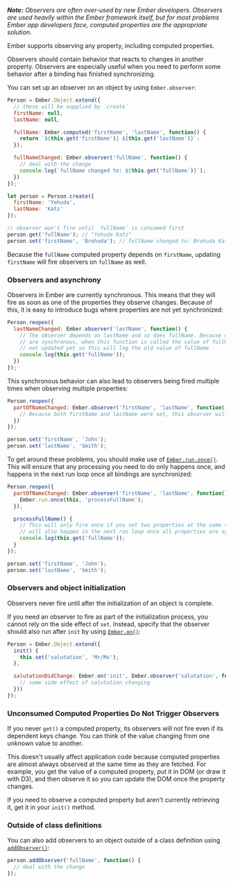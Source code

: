 ***Note:** Observers are often over-used by new Ember developers. Observers are used heavily within the Ember framework itself, but for most problems Ember app developers face, computed properties are the appropriate solution.*

Ember supports observing any property, including computed properties.

Observers should contain behavior that reacts to changes in another property. Observers are especially useful when you need to perform some behavior after a binding has finished synchronizing.

You can set up an observer on an object by using `Ember.observer`:

```javascript
Person = Ember.Object.extend({
  // these will be supplied by `create`
  firstName: null,
  lastName: null,

  fullName: Ember.computed('firstName', 'lastName', function() {
    return `${this.get('firstName')} ${this.get('lastName')}`;
  }),

  fullNameChanged: Ember.observer('fullName', function() {
    // deal with the change
    console.log(`fullName changed to: ${this.get('fullName')}`);
  })
});

let person = Person.create({
  firstName: 'Yehuda',
  lastName: 'Katz'
});

// observer won't fire until `fullName` is consumed first
person.get('fullName'); // "Yehuda Katz"
person.set('firstName', 'Brohuda'); // fullName changed to: Brohuda Katz
```

Because the `fullName` computed property depends on `firstName`, updating `firstName` will fire observers on `fullName` as well.

### Observers and asynchrony

Observers in Ember are currently synchronous. This means that they will fire as soon as one of the properties they observe changes. Because of this, it is easy to introduce bugs where properties are not yet synchronized:

```javascript
Person.reopen({
  lastNameChanged: Ember.observer('lastName', function() {
    // The observer depends on lastName and so does fullName. Because observers
    // are synchronous, when this function is called the value of fullName is
    // not updated yet so this will log the old value of fullName
    console.log(this.get('fullName'));
  })
});
```

This synchronous behavior can also lead to observers being fired multiple times when observing multiple properties:

```javascript
Person.reopen({
  partOfNameChanged: Ember.observer('firstName', 'lastName', function() {
    // Because both firstName and lastName were set, this observer will fire twice.
  })
});

person.set('firstName', 'John');
person.set('lastName', 'Smith');
```

To get around these problems, you should make use of [`Ember.run.once()`](http://emberjs.com/api/classes/Ember.run.html#method_once). This will ensure that any processing you need to do only happens once, and happens in the next run loop once all bindings are synchronized:

```javascript
Person.reopen({
  partOfNameChanged: Ember.observer('firstName', 'lastName', function() {
    Ember.run.once(this, 'processFullName');
  }),

  processFullName() {
    // This will only fire once if you set two properties at the same time, and
    // will also happen in the next run loop once all properties are synchronized
    console.log(this.get('fullName'));
  }
});

person.set('firstName', 'John');
person.set('lastName', 'Smith');
```

### Observers and object initialization

Observers never fire until after the initialization of an object is complete.

If you need an observer to fire as part of the initialization process, you cannot rely on the side effect of `set`. Instead, specify that the observer should also run after `init` by using [`Ember.on()`](http://emberjs.com/api/classes/Ember.html#method_on):

```javascript
Person = Ember.Object.extend({
  init() {
    this.set('salutation', 'Mr/Ms');
  },

  salutationDidChange: Ember.on('init', Ember.observer('salutation', function() {
    // some side effect of salutation changing
  }))
});
```

### Unconsumed Computed Properties Do Not Trigger Observers

If you never `get()` a computed property, its observers will not fire even if its dependent keys change. You can think of the value changing from one unknown value to another.

This doesn't usually affect application code because computed properties are almost always observed at the same time as they are fetched. For example, you get the value of a computed property, put it in DOM (or draw it with D3), and then observe it so you can update the DOM once the property changes.

If you need to observe a computed property but aren't currently retrieving it, get it in your `init()` method.

### Outside of class definitions

You can also add observers to an object outside of a class definition using [`addObserver()`](http://emberjs.com/api/classes/Ember.Object.html#method_addObserver):

```javascript
person.addObserver('fullName', function() {
  // deal with the change
});
```
